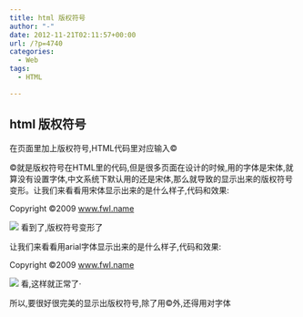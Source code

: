 ```yaml
---
title: html 版权符号
author: "-"
date: 2012-11-21T02:11:57+00:00
url: /?p=4740
categories:
  - Web
tags:
  - HTML

---
```

## html 版权符号
在页面里加上版权符号,HTML代码里对应输入&copy;

&copy;就是版权符号在HTML里的代码,但是很多页面在设计的时候,用的字体是宋体,就算没有设置字体,中文系统下默认用的还是宋体,那么就导致的显示出来的版权符号变形。让我们来看看用宋体显示出来的是什么样子,代码和效果: 
  
Copyright &copy;2009 www.fwl.name
  
![][1] 看到了,版权符号变形了

让我们来看看用arial字体显示出来的是什么样子,代码和效果: 
  
Copyright &copy;2009 www.fwl.name
  
![][2]  看,这样就正常了·

所以,要很好很完美的显示出版权符号,除了用&copy;外,还得用对字体

 [1]: http://www.fwl.name/attachments/month_0902/02009223154321.gif
 [2]: http://www.fwl.name/attachments/month_0902/22009223154723.gif